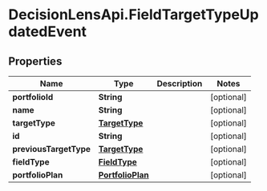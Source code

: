 # DecisionLensApi.FieldTargetTypeUpdatedEvent

## Properties
Name | Type | Description | Notes
------------ | ------------- | ------------- | -------------
**portfolioId** | **String** |  | [optional] 
**name** | **String** |  | [optional] 
**targetType** | [**TargetType**](TargetType.md) |  | [optional] 
**id** | **String** |  | [optional] 
**previousTargetType** | [**TargetType**](TargetType.md) |  | [optional] 
**fieldType** | [**FieldType**](FieldType.md) |  | [optional] 
**portfolioPlan** | [**PortfolioPlan**](PortfolioPlan.md) |  | [optional] 


